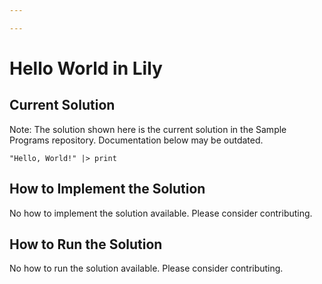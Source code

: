 ```yaml
---

---
```


# Hello World in Lily

## Current Solution

Note: The solution shown here is the current solution in the Sample Programs repository. Documentation below may be outdated.

```Lily
"Hello, World!" |> print

```

## How to Implement the Solution

No how to implement the solution available. Please consider contributing.

## How to Run the Solution

No how to run the solution available. Please consider contributing.